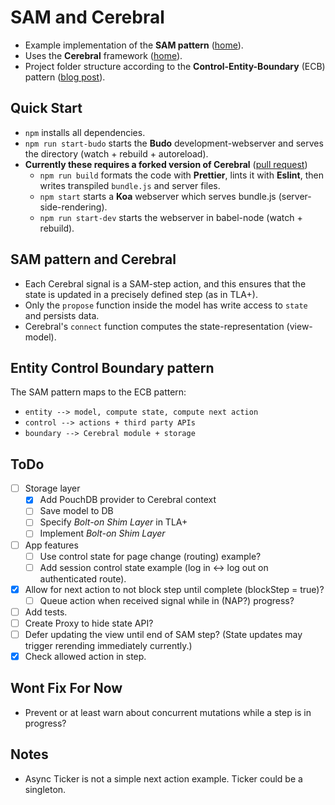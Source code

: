 # SAM and Cerebral
- Example implementation of the **SAM pattern** ([home](http://sam.js.org/)).
- Uses the **Cerebral** framework ([home](http://cerebraljs.com/)).
- Project folder structure according to the **Control-Entity-Boundary** (ECB) pattern ([blog post](http://www.adam-bien.com/roller/abien/entry/bureaucratic_design_with_java_ee)).

## Quick Start
- `npm` installs all dependencies.
- `npm run start-budo` starts the **Budo** development-webserver and serves the directory (watch + rebuild + autoreload).
- **Currently these requires a forked version of Cerebral** ([pull request](https://github.com/cerebral/cerebral/pull/981))
  - `npm run build` formats the code with **Prettier**, lints it with **Eslint**, then writes transpiled `bundle.js` and server files.
  - `npm start` starts a **Koa** webserver which serves bundle.js (server-side-rendering).
  - `npm run start-dev` starts the webserver in babel-node (watch + rebuild).

## SAM pattern and Cerebral
- Each Cerebral signal is a SAM-step action, and this ensures that the state is updated in a precisely defined step (as in TLA+).
- Only the `propose` function inside the model has write access to `state` and persists data.
- Cerebral's `connect` function computes the state-representation (view-model).

## Entity Control Boundary pattern
The SAM pattern maps to the ECB pattern:
- `entity --> model, compute state, compute next action`
- `control --> actions + third party APIs`
- `boundary --> Cerebral module + storage`

## ToDo
- [ ] Storage layer
  - [x] Add PouchDB provider to Cerebral context
  - [ ] Save model to DB
  - [ ] Specify _Bolt-on Shim Layer_ in TLA+
  - [ ] Implement _Bolt-on Shim Layer_
- [ ] App features
  - [ ] Use control state for page change (routing) example?
  - [ ] Add session control state example (log in <-> log out on authenticated route).
- [x] Allow for next action to not block step until complete (blockStep = true)?
  - [ ] Queue action when received signal while in (NAP?) progress?
- [ ] Add tests.
- [ ] Create Proxy to hide state API?
- [ ] Defer updating the view until end of SAM step? (State updates may trigger rerending immediately currently.)
- [x] Check allowed action in step.

## Wont Fix For Now
- Prevent or at least warn about concurrent mutations while a step is in progress?

## Notes
- Async Ticker is not a simple next action example. Ticker could be a singleton.
